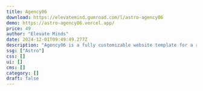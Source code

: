 ```yaml
---
title: Agency06
download: https://elevatemind.gumroad.com/l/astro-agency06
demo: https://astro-agency06.vercel.app/
price: 49
author: "Elevate Minds"
date: 2024-12-01T09:49:49.277Z
description: "Agency06 is a fully customizable website template for a robust agency website."
ssg: ["Astro"]
css: []
ui: []
cms: []
category: []
draft: false
---
```

